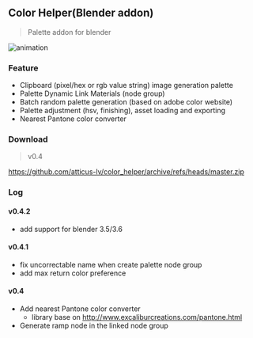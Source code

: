 ## Color Helper(Blender addon)
> Palette addon for blender

![animation](res/animation.gif)
### Feature
+ Clipboard (pixel/hex or rgb value string) image generation palette
+ Palette Dynamic Link Materials (node group)
+ Batch random palette generation (based on adobe color website)
+ Palette adjustment (hsv, finishing), asset loading and exporting
+ Nearest Pantone color converter

### Download
> v0.4

https://github.com/atticus-lv/color_helper/archive/refs/heads/master.zip

### Log

#### v0.4.2
+ add support for blender 3.5/3.6

#### v0.4.1
+ fix uncorrectable name when create palette node group
+ add max return color preference

#### v0.4
+ Add nearest Pantone color converter
  + library base on http://www.excaliburcreations.com/pantone.html
+ Generate ramp node in the linked node group
